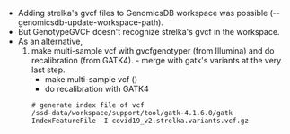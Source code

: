 - Adding strelka's gvcf files to GenomicsDB workspace was possible (--genomicsdb-update-workspace-path). 
- But GenotypeGVCF doesn't recognize strelka's gvcf in the workspace. 
- As an alternative, 
  1. make multi-sample vcf with gvcfgenotyper (from Illumina) and do recalibration (from GATK4). - merge with gatk's variants at the very last step.
      -  make multi-sample vcf ()
      -  do recalibration with GATK4
      ~~~bashscript
      # generate index file of vcf
      /ssd-data/workspace/support/tool/gatk-4.1.6.0/gatk IndexFeatureFile -I covid19_v2.strelka.variants.vcf.gz
      ~~~
